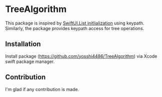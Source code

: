 # TreeAlgorithm

This package is inspired by [SwiftUI.List initlialization](https://developer.apple.com/documentation/swiftui/list/init(_:children:selection:rowcontent:)-2pt7r) using keypath. Similarly, the package provides keypath access for tree operations.

## Installation
Install package (https://github.com/yosshi4486/TreeAlgorithm) via Xcode swift package manager.

## Contribution
I'm glad if any contribution is made.
